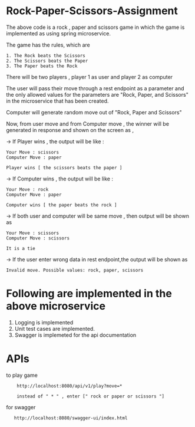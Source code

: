 # Rock-Paper-Scissors-Assignment

The above code is a rock , paper and scissors game in which the game is implemented as using spring microservice. 

The game has the rules, which are

    1. The Rock beats the Scissors
    2. The Scissors beats the Paper
    3. The Paper beats the Rock
    
There will be two players , player 1 as user and player 2 as computer

The user will pass their move through a rest endpoint as a parameter and the only allowed values for the parameters are "Rock, Paper, and Scissors" in the microservice that has been created.

Computer will generate random move out of "Rock, Paper and Scissors"

Now, from user move and from Computer move , the winner will be generated in response and shown on the screen as , 


-> If Player wins , the output will be like :

    Your Move : scissors
    Computer Move : paper

    Player wins [ the scissors beats the paper ]


-> If Computer wins , the output will be like :

    Your Move : rock
    Computer Move : paper

    Computer wins [ the paper beats the rock ]


-> If both user and computer will be same move , then output will be shown as

    Your Move : scissors
    Computer Move : scissors

    It is a tie


-> If the user enter wrong data in rest endpoint,the output will be shown as 

    Invalid move. Possible values: rock, paper, scissors
   

# Following are implemented in the above microservice

   1. Logging is implemented
   2. Unit test cases are implemented.
   3. Swagger is implemeted for the api documentation

# APIs

  to play game 
  
        http://localhost:8080/api/v1/play?move=*
   
        instead of " * " , enter [" rock or paper or scissors "]
   
  for swagger 
       
       http://localhost:8080/swagger-ui/index.html
   
